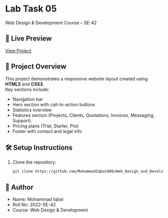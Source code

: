# Lab Task 05  
Web Design & Development Course – SE-42  

## 🔗 Live Preview  
[View Project](https://muhammadiqbal009.github.io/Web_Design_and_Development_Course_2022-SE-42/Lab_Task_05/Webside%20page)

## 📂 Project Overview  
This project demonstrates a responsive website layout created using **HTML5** and **CSS3**.  
Key sections include:  
- Navigation bar  
- Hero section with call-to-action buttons  
- Statistics overview  
- Features section (Projects, Clients, Quotations, Invoices, Messaging, Support)  
- Pricing plans (Trial, Starter, Pro)  
- Footer with contact and legal info  

## 🛠 Setup Instructions  
1. Clone the repository:  
   ```bash
   git clone https://github.com/MuhammadIqbal009/Web_Design_and_Development_Course_2022-SE-42.git
   
## 👤 Author

- Name: Mohammad Iqbal
- Roll No: 2022-SE-42
- Course: Web Design & Development 
